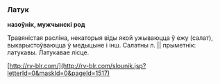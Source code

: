 ### Латук
**назоўнік, мужчынскі род**

Травяністая расліна, некаторыя віды якой ужываюцца ў ежу (салат), выкарыстоўваюцца ў медыцыне і інш. Салатны л. || прыметнік: латукавы. Латукавае лісце.

<a rel="author">[http://rv-blr.com/](http://rv-blr.com/slounik.jsp?letterId=0&maskId=0&pageId=1517)</a>
